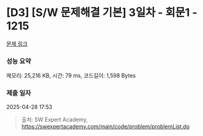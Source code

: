# [D3] [S/W 문제해결 기본] 3일차 - 회문1 - 1215 

[문제 링크](https://swexpertacademy.com/main/code/problem/problemDetail.do?contestProbId=AV14QpAaAAwCFAYi) 

### 성능 요약

메모리: 25,216 KB, 시간: 79 ms, 코드길이: 1,598 Bytes

### 제출 일자

2025-04-28 17:53



> 출처: SW Expert Academy, https://swexpertacademy.com/main/code/problem/problemList.do